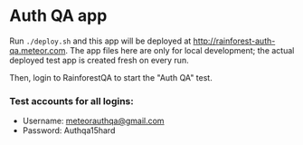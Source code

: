 # Auth QA app

Run `./deploy.sh` and this app will be deployed at http://rainforest-auth-qa.meteor.com. The app files here are only for local development; the actual deployed test app is created fresh on every run.

Then, login to RainforestQA to start the "Auth QA" test.

### Test accounts for all logins:

- Username: meteorauthqa@gmail.com
- Password: Authqa15hard